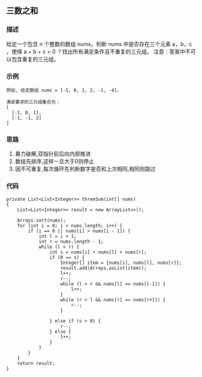 ## 三数之和
### 描述
给定一个包含 n 个整数的数组 nums，判断 nums 中是否存在三个元素 a，b，c ，使得 a + b + c = 0 ？找出所有满足条件且不重复的三元组。
注意：答案中不可以包含重复的三元组。
### 示例
```
例如, 给定数组 nums = [-1, 0, 1, 2, -1, -4]，

满足要求的三元组集合为：
[
  [-1, 0, 1],
  [-1, -1, 2]
]
```
### 思路
1. 暴力破解,双指针前后向内部推进
2. 数组先排序,这样一旦大于0则停止
3. 因不可重复,每次循环先判断数字是否和上次相同,相同则跳过


### 代码
```
private List<List<Integer>> threeSum(int[] nums)
{
    List<List<Integer>> result = new ArrayList<>();

    Arrays.sort(nums);
    for (int i = 0; i < nums.length; i++) {
        if (i == 0 || nums[i] > nums[i - 1]) {
            int l = i + 1;
            int r = nums.length - 1;
            while (l < r) {
                int s = nums[i] + nums[l] + nums[r];
                if (0 == s) {
                    Integer[] item = {nums[i], nums[l], nums[r]};
                    result.add(Arrays.asList(item));
                    l++;
                    r--;
                    while (l < r && nums[l] == nums[l-1]) {
                        l++;
                    }
                    while (r > l && nums[r] == nums[r+1]) {
                        r--;
                    }

                } else if (s > 0) {
                    r--;
                } else {
                    l++;
                }
            }
        }
    }
    return result;
}
```